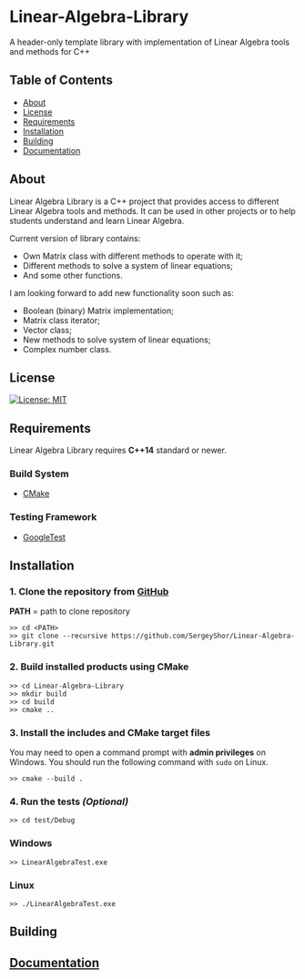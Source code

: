# **Linear-Algebra-Library**
A header-only template library with implementation of Linear Algebra tools and methods for C++
## **Table of Contents**
- [About](#about)
- [License](#license)
- [Requirements](#requirements)
- [Installation](#installation) 
- [Building](#building) 
- [Documentation](#documentation)

## **About**
Linear Algebra Library is a C++ project that provides access to different Linear Algebra tools and methods. It can be used in other projects or to help students understand and learn Linear Algebra.

Current version of library contains:
- Own Matrix class with different methods to operate with it;
- Different methods to solve a system of linear equations;
- And some other functions.

I am looking forward to add new functionality soon such as:
- Boolean (binary) Matrix implementation;
- Matrix class iterator;
- Vector class;
- New methods to solve system of linear equations;
- Complex number class.

## **License**
[![License: MIT](https://img.shields.io/badge/License-MIT-yellow.svg)](https://choosealicense.com/licenses/mit/)

## **Requirements**
Linear Algebra Library requires **C++14** standard or newer.

### **Build System**
- [CMake](https://cmake.org/)

### **Testing Framework**
- [GoogleTest](https://google.github.io/googletest/)

## **Installation**

### 1. Clone the repository from [GitHub](https://github.com/SergeyShor/Linear-Algebra-Library)
**PATH** = path to clone repository
```console
>> cd <PATH>
>> git clone --recursive https://github.com/SergeyShor/Linear-Algebra-Library.git
```

### 2. Build installed products using CMake
```console
>> cd Linear-Algebra-Library
>> mkdir build
>> cd build
>> cmake ..
```

### 3. Install the includes and CMake target files 
You may need to open a command prompt with **admin privileges** on Windows.
You should run the following command with `sudo` on Linux.
```console
>> cmake --build .
```

### 4. Run the tests *(Optional)*
```console
>> cd test/Debug
```
### **Windows**
```console
>> LinearAlgebraTest.exe
```
### **Linux**
```console
>> ./LinearAlgebraTest.exe
```

## **Building**

## **[Documentation](https://github.com/SergeyShor/Linear-Algebra-Library/blob/main/docs/Documentation.md)**